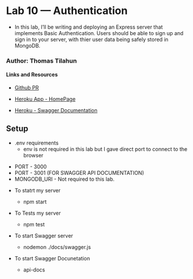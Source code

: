 # Lab 10 — Authentication

*   In this lab, I’ll be writing and deploying an Express server that implements Basic Authentication. Users should be able to sign up and sign in to your server, with thier user data being safely stored in MongoDB.

### Author: Thomas Tilahun

#### Links and Resources

- [Github PR ](https://github.com/Thomas720/lab-10-authentication/pull/3)

- [Heroku App - HomePage](https://lab-10-exp.herokuapp.com/)

- [Heroku - Swagger Documentation](https://lab-10-exp.herokuapp.com/api-docs)





## Setup

* .env requirements  
    - env is not required in this lab but I gave direct port to connect to the browser


- PORT - 3000
- PORT - 3001 (FOR SWAGGER API DOCUMENTATION)
- MONGODB_URI - Not required to this lab.

* To statrt my server

    - npm start

* To Tests my server
    
    - npm test

* To start Swagger server

    - nodemon ./docs/swagger.js 

* To start Swagger Docunetation 

    - api-docs

